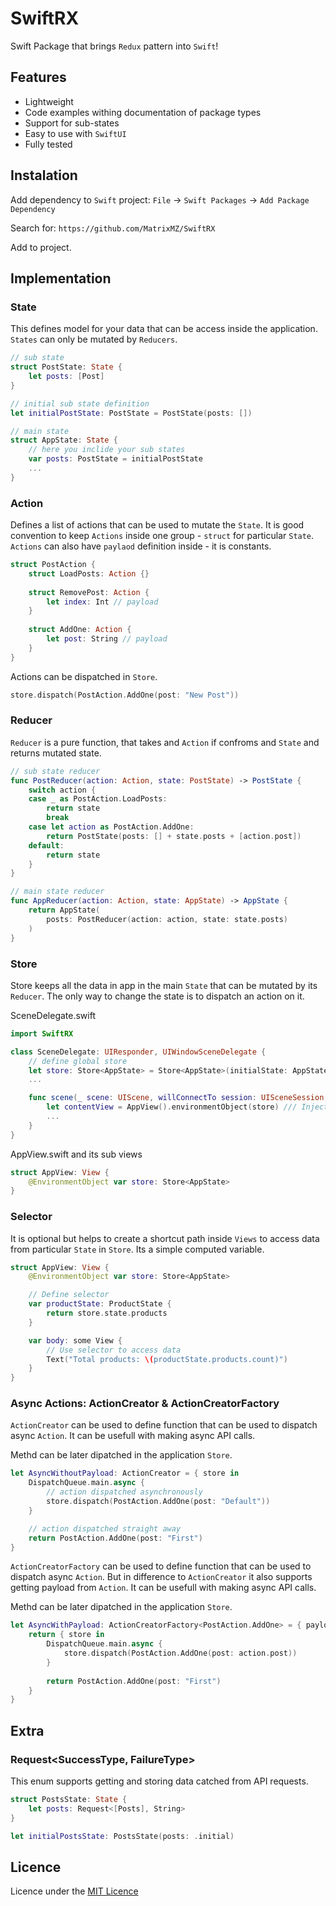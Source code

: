 # SwiftRX
Swift Package that brings `Redux` pattern into `Swift`!

## Features
- Lightweight
- Code examples withing documentation of package types
- Support for sub-states
- Easy to use with `SwiftUI`
- Fully tested

## Instalation
Add dependency to `Swift` project:
`File` -> `Swift Packages` -> `Add Package Dependency`

Search for:
`https://github.com/MatrixMZ/SwiftRX`

Add to project.

## Implementation

### State
This defines model for your data that can be access inside the application.
`States` can only be mutated by `Reducers`.

```swift
// sub state
struct PostState: State {
    let posts: [Post]
}

// initial sub state definition
let initialPostState: PostState = PostState(posts: [])

// main state
struct AppState: State {
    // here you inclide your sub states
    var posts: PostState = initialPostState
    ...
}
```

### Action
Defines a list of actions that can be used to mutate the `State`.
It is good convention to keep `Actions` inside one group - `struct` for particular `State`.
`Actions` can also have `paylaod` definition inside - it is constants.

```swift
struct PostAction {
    struct LoadPosts: Action {}
    
    struct RemovePost: Action {
        let index: Int // payload
    }
    
    struct AddOne: Action {
        let post: String // payload
    }
}
```

Actions can be dispatched in `Store`.
```swift
store.dispatch(PostAction.AddOne(post: "New Post"))
```

### Reducer
`Reducer` is a pure function, that takes and `Action` if confroms and `State` and returns mutated state.

```swift
// sub state reducer
func PostReducer(action: Action, state: PostState) -> PostState {
    switch action {
    case _ as PostAction.LoadPosts:
        return state
        break
    case let action as PostAction.AddOne:
        return PostState(posts: [] + state.posts + [action.post])
    default:
        return state
    }
}

// main state reducer
func AppReducer(action: Action, state: AppState) -> AppState {
    return AppState(
        posts: PostReducer(action: action, state: state.posts)
    )
}
```

### Store
Store keeps all the data in app in the main `State` that can be mutated by its `Reducer`.
The only way to change the state is to dispatch an action on it.
    
SceneDelegate.swift
```swift
import SwiftRX

class SceneDelegate: UIResponder, UIWindowSceneDelegate {
    // define global store
    let store: Store<AppState> = Store<AppState>(initialState: AppState(), reducer: AppReducer)
    ...

    func scene(_ scene: UIScene, willConnectTo session: UISceneSession, options connectionOptions: UIScene.ConnectionOptions) {
        let contentView = AppView().environmentObject(store) /// Inject `Store` to `AppView` as `EnvironmentObject`
        ...
    }
}
```

AppView.swift and its sub views
```swift
struct AppView: View {
    @EnvironmentObject var store: Store<AppState>
}
```

### Selector
It is optional but helps to create a shortcut path inside `Views` to access data from particular `State` in `Store`.
Its a simple computed variable.
```swift
struct AppView: View {
    @EnvironmentObject var store: Store<AppState>

    // Define selector
    var productState: ProductState {
        return store.state.products
    }

    var body: some View {
        // Use selector to access data
        Text("Total products: \(productState.products.count)")
    }
}

```

### Async Actions: ActionCreator & ActionCreatorFactory

`ActionCreator` can be used to define function that can be used to dispatch async `Action`.
It can be usefull with making async API calls.

Methd can be later dipatched in the application `Store`.

```swift
let AsyncWithoutPayload: ActionCreator = { store in
    DispatchQueue.main.async {
        // action dispatched asynchronously
        store.dispatch(PostAction.AddOne(post: "Default"))
    }

    // action dispatched straight away
    return PostAction.AddOne(post: "First")
}
```

`ActionCreatorFactory` can be used to define function that can be used to dispatch async `Action`.
But in difference to `ActionCreator` it also supports getting payload from `Action`.
It can be usefull with making async API calls.

Methd can be later dipatched in the application `Store`.

```swift
let AsyncWithPayload: ActionCreatorFactory<PostAction.AddOne> = { payload in
    return { store in
        DispatchQueue.main.async {
            store.dispatch(PostAction.AddOne(post: action.post))
        }
         
        return PostAction.AddOne(post: "First")
    }
}
```

## Extra
### Request<SuccessType, FailureType>
This enum supports getting and storing data catched from API requests.

```swift
struct PostsState: State {
    let posts: Request<[Posts], String>
}

let initialPostsState: PostsState(posts: .initial)
```

## Licence
Licence under the [MIT Licence](LICENSE)
